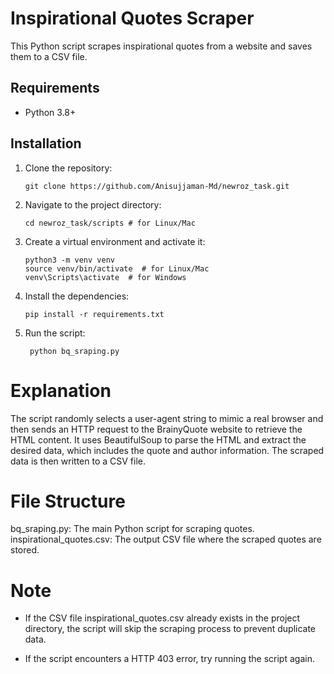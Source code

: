# Inspirational Quotes Scraper

This Python script scrapes inspirational quotes from a website and saves them to a CSV file.

## Requirements

- Python 3.8+

## Installation

1. Clone the repository:

   ```shell
   git clone https://github.com/Anisujjaman-Md/newroz_task.git

   ```

2. Navigate to the project directory:

   ```shell
   cd newroz_task/scripts # for Linux/Mac

   ```

3. Create a virtual environment and activate it:

   ```shell
   python3 -m venv venv
   source venv/bin/activate  # for Linux/Mac
   venv\Scripts\activate  # for Windows

   ```

4. Install the dependencies:

   ```shell
   pip install -r requirements.txt

   ```

5. Run the script:

   ```shell
    python bq_sraping.py

   ```

# Explanation

The script randomly selects a user-agent string to mimic a real browser and then sends an HTTP request to the BrainyQuote website to retrieve the HTML content. It uses BeautifulSoup to parse the HTML and extract the desired data, which includes the quote and author information. The scraped data is then written to a CSV file.

# File Structure

bq_sraping.py: The main Python script for scraping quotes.
inspirational_quotes.csv: The output CSV file where the scraped quotes are stored.

# Note

- If the CSV file inspirational_quotes.csv already exists in the project directory, the script will skip the scraping process to prevent duplicate data.

- If the script encounters a HTTP 403 error, try running the script again.
